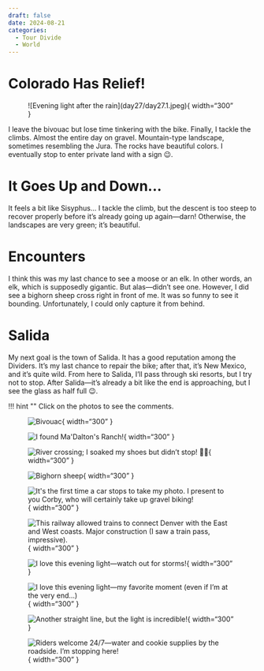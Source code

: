 ```yaml
---
draft: false 
date: 2024-08-21
categories:
  - Tour Divide
  - World
---
```


# Colorado Has Relief!

<figure markdown>
![Evening light after the rain](day27/day27.1.jpeg){ width=“300” }
</figure>

I leave the bivouac but lose time tinkering with the bike. Finally, I tackle the climbs. Almost the entire day on gravel. Mountain-type landscape, sometimes resembling the Jura. The rocks have beautiful colors. I eventually stop to enter private land with a sign 😉.

<!-- more -->

# It Goes Up and Down...

It feels a bit like Sisyphus... I tackle the climb, but the descent is too steep to recover properly before it’s already going up again—darn! Otherwise, the landscapes are very green; it’s beautiful.

# Encounters

I think this was my last chance to see a moose or an elk. In other words, an elk, which is supposedly gigantic. But alas—didn’t see one. However, I did see a bighorn sheep cross right in front of me. It was so funny to see it bounding. Unfortunately, I could only capture it from behind. 

# Salida

My next goal is the town of Salida. It has a good reputation among the Dividers. It’s my last chance to repair the bike; after that, it’s New Mexico, and it’s quite wild. From here to Salida, I’ll pass through ski resorts, but I try not to stop. After Salida—it’s already a bit like the end is approaching, but I see the glass as half full 😉.

!!! hint ""
    Click on the photos to see the comments.

<figure markdown>

![Bivouac](day27/day27.2.jpeg){ width=“300” }

![I found Ma'Dalton's Ranch!](day27/day27.3.jpeg){ width=“300” }

![River crossing; I soaked my shoes but didn’t stop! 😮‍💨](day27/day27.4.jpeg){ width=“300” }

![Bighorn sheep](day27/day27.5.jpeg){ width=“300” }

![It's the first time a car stops to take my photo. I present to you Corby, who will certainly take up gravel biking!](day27/day27.6.jpeg){ width=“300” }

![This railway allowed trains to connect Denver with the East and West coasts. Major construction (I saw a train pass, impressive).](day27/day27.7.jpeg){ width=“300” }

![I love this evening light—watch out for storms!](day27/day27.8.jpeg){ width=“300” }

![I love this evening light—my favorite moment (even if I’m at the very end...)](day27/day27.9.jpeg){ width=“300” }

![Another straight line, but the light is incredible!](day27/day27.10.jpeg){ width=“300” }

![Riders welcome 24/7—water and cookie supplies by the roadside. I’m stopping here!](day27/day27.11.jpeg){ width=“300” }

</figure>

